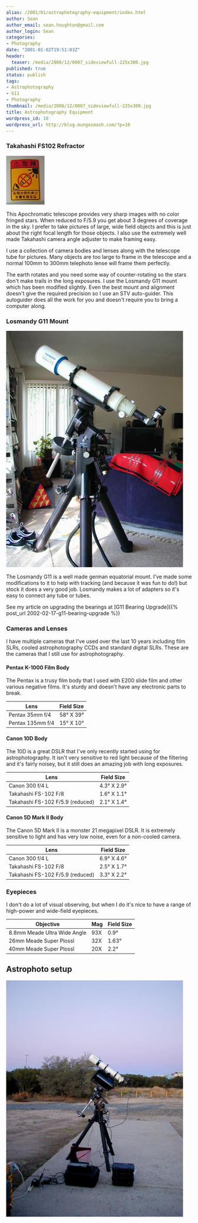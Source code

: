```yaml
---
alias: /2001/01/astrophotography-equipment/index.html
author: Sean
author_email: sean.houghton@gmail.com
author_login: Sean
categories:
- Photography
date: "2001-01-02T19:51:03Z"
header:
  teaser: /media/2008/12/0007_sideviewfull-225x300.jpg
published: true
status: publish
tags:
- Astrophotography
- G11
- Photography
thumbnail: /media/2008/12/0007_sideviewfull-225x300.jpg
title: Astrophotography Equipment
wordpress_id: 10
wordpress_url: http://blog.mungosmash.com/?p=10
---
```

### Takahashi FS102 Refractor

![](0005_dontlookatsun.jpg)

This Apochromatic telescope provides very sharp images with no color fringed stars. When reduced to F/5.9 you get about 3 degrees of coverage in the sky. I prefer to take pictures of large, wide field objects and this is just about the right focal length for those objects. I also use the extremely well made Takahashi camera angle adjuster to make framing easy.

I use a collection of camera bodies and lenses along with the telescope tube for pictures. Many objects are too large to frame in the telescope and a normal 100mm to 300mm telephoto lense will frame them perfectly.

The earth rotates and you need some way of counter-rotating so the stars don't make trails in the long exposures. I use the Losmandy G11 mount which has been modified slightly. Even the best mount and alignment doesn't give the required precision so I use an STV auto-guider. This autoguider does all the work for you and doesn't require you to bring a computer along.


### Losmandy G11 Mount

![](0007_sideviewfull.jpg)


The Losmandy G11 is a well made german equatorial mount. I've made some modifications to it to help with tracking (and because it was fun to do!) but stock it does a very good job. Losmandy makes a lot of adapters so it's easy to connect any tube or tubes.

See my article on upgrading the bearings at [G11 Bearing Upgrade]({% post_url 2002-02-17-g11-bearing-upgrade %})


### Cameras and Lenses

I have multiple cameras that I've used over the last 10 years including film SLRs, cooled astrophotography CCDs and standard digital SLRs. These are the cameras that I still use for astrophotography.


#### Pentax K-1000 Film Body

The Pentax is a trusy film body that I used with E200 slide film and other various negative films. It's sturdy and doesn't have any electronic parts to break.

| Lens             | Field Size        |
| ---------------- | ----------------- |
| Pentax 35mm f/4  | 58&deg; X 39&deg; |
| Pentax 135mm f/4 | 15&deg; X 10&deg; |


#### Canon 10D Body

The 10D is a great DSLR that I've only recently started using for astrophotography. It isn't very sensitive to red light because of the filtering and it's fairly noisey, but it still does an amazing job with long exposures.

| Lens                             | Field Size          |
| -------------------------------- | ------------------- |
| Canon 300 f/4 L                  | 4.3&deg; X 2.9&deg; |
| Takahashi FS-102 F/8             | 1.6&deg; X 1.1&deg; |
| Takahashi FS-102 F/5.9 (reduced) | 2.1&deg; X 1.4&deg; |


#### Canon 5D Mark II Body

The Canon 5D Mark II is a monster 21 megapixel DSLR. It is extremely sensitive to light and has very low noise, even for a non-cooled camera.

| Lens                             | Field Size          |
| -------------------------------- | ------------------- |
| Canon 300 f/4 L                  | 6.9&deg; X 4.6&deg; |
| Takahashi FS-102 F/8             | 2.5&deg; X 1.7&deg; |
| Takahashi FS-102 F/5.9 (reduced) | 3.3&deg; X 2.2&deg; |


### Eyepieces

I don't do a lot of visual observing, but when I do it's nice to have a range of high-power and wide-field eyepieces.

| Objective                    | Mag | Field Size |
| ---------------------------- | --- | ---------- |
| 8.8mm Meade Ultra Wide Angle | 93X | 0.9&deg;   |
| 26mm Meade Super Plossl      | 32X | 1.63&deg;  |
| 40mm Meade Super Plossl      | 20X | 2.2&deg;   |


## Astrophoto setup

![](0006_photosetupevening.jpg)